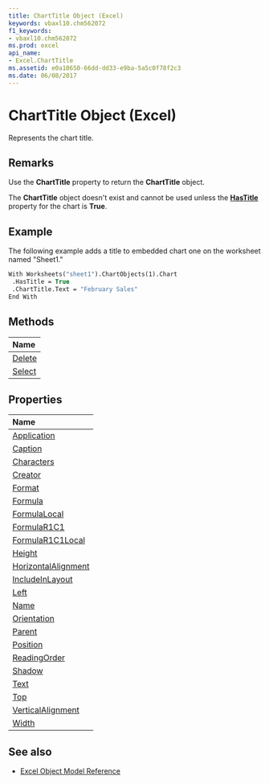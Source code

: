 ```yaml
---
title: ChartTitle Object (Excel)
keywords: vbaxl10.chm562072
f1_keywords:
- vbaxl10.chm562072
ms.prod: excel
api_name:
- Excel.ChartTitle
ms.assetid: e0a10650-66dd-dd33-e9ba-5a5c0f78f2c3
ms.date: 06/08/2017
---
```



# ChartTitle Object (Excel)

Represents the chart title.


## Remarks

Use the **ChartTitle** property to return the **ChartTitle** object.

The **ChartTitle** object doesn't exist and cannot be used unless the **[HasTitle](Excel.Chart.HasTitle.md)** property for the chart is **True**.


## Example

The following example adds a title to embedded chart one on the worksheet named "Sheet1."


```vb
With Worksheets("sheet1").ChartObjects(1).Chart 
 .HasTitle = True 
 .ChartTitle.Text = "February Sales" 
End With
```


## Methods

|**Name**|
|:-----|
|[Delete](Excel.ChartTitle.Delete.md)|
|[Select](Excel.ChartTitle.Select.md)|

## Properties

|**Name**|
|:-----|
|[Application](Excel.ChartTitle.Application.md)|
|[Caption](Excel.ChartTitle.Caption.md)|
|[Characters](Excel.ChartTitle.Characters.md)|
|[Creator](Excel.ChartTitle.Creator.md)|
|[Format](Excel.ChartTitle.Format.md)|
|[Formula](Excel.ChartTitle.Formula.md)|
|[FormulaLocal](Excel.ChartTitle.FormulaLocal.md)|
|[FormulaR1C1](Excel.ChartTitle.FormulaR1C1.md)|
|[FormulaR1C1Local](Excel.ChartTitle.FormulaR1C1Local.md)|
|[Height](Excel.ChartTitle.Height.md)|
|[HorizontalAlignment](Excel.ChartTitle.HorizontalAlignment.md)|
|[IncludeInLayout](Excel.ChartTitle.IncludeInLayout.md)|
|[Left](Excel.ChartTitle.Left.md)|
|[Name](Excel.ChartTitle.Name.md)|
|[Orientation](Excel.ChartTitle.Orientation.md)|
|[Parent](Excel.ChartTitle.Parent.md)|
|[Position](Excel.ChartTitle.Position.md)|
|[ReadingOrder](Excel.ChartTitle.ReadingOrder.md)|
|[Shadow](Excel.ChartTitle.Shadow.md)|
|[Text](Excel.ChartTitle.Text.md)|
|[Top](Excel.ChartTitle.Top.md)|
|[VerticalAlignment](Excel.ChartTitle.VerticalAlignment.md)|
|[Width](Excel.ChartTitle.Width.md)|

## See also

- [Excel Object Model Reference](overview/excel/object-model.md) 
